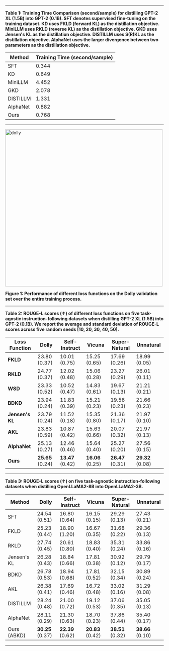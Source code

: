
***

**Table 1: Training Time Comparison (second/sample) for distilling GPT-2 XL (1.5B) into GPT-2 (0.1B). SFT denotes supervised fine-tuning on the training dataset. KD uses FKLD (forward KL) as the distillation objective. MiniLLM uses RKLD (reverse KL) as the distillation objective. GKD uses Jensen's KL as the distillation objective. DISTILLM uses S(R)KL as the distillation objective. AlphaNet uses the larger divergence between two parameters as the distillation objective.**

| Method   | Training Time (second/sample) |
|----------|---------------------------|
| SFT      | 0.344                      |
| KD       | 0.649                      |
| MiniLLM  | 4.452                      |
| GKD      | 2.078                      |
| DISTILLM | 1.331                      |
|AlphaNet|  0.882 |
| Ours     | 0.768                      |

***

<p >
  <img src="https://github.com/user-attachments/assets/1cb9788c-5328-4f95-b2d5-ceaf5b32a134" alt="dolly" width="500">
</p>

**Figure 1: Performance of different loss functions on the Dolly validation set over the entire training process.**

***

**Table 2: ROUGE-L scores (↑) of different loss functions on five task-agostic instruction-following datasets when distilling GPT-2 XL (1.5B) into GPT-2 (0.1B). We report the average and standard
deviation of ROUGE-L scores across five random seeds \[10, 20, 30, 40, 50\].**

| **Loss Function**         | **Dolly** | **Self-Instruct** | **Vicuna** | **Super-Natural** | **Unnatural** |
|---------------------------|----------------|-------------------|-----------------|-------------------|---------------|
| **FKLD**                  | 23.80 (0.37)   | 10.01 (0.75)      | 15.25 (0.65)    | 17.69 (0.26)      | 18.99 (0.05)  |
| **RKLD**                  | 24.77 (0.37)   | 12.02 (0.48)      | 15.06 (0.28)    | 23.27 (0.29)      | 26.01 (0.11)  |
| **WSD**                   | 23.33 (0.52)   | 10.52 (0.47)      | 14.83 (0.61)    | 19.67 (0.13)      | 21.21 (0.21)  |
| **BDKD**        | 23.94 (0.24) | 11.83 (0.39) | 15.21 (0.23) | 19.56 (0.23) | 21.66 (0.23) |
| **Jensen's KL**     | 23.79 (0.24) | 11.52 (0.18) | 15.35 (0.80) | 21.36 (0.17) | 21.97 (0.10) |
| **AKL**       | 23.83 (0.59) | 10.87 (0.42) | 15.63 (0.66) | 20.07 (0.32) | 21.97 (0.13) |
| **AlphaNet**       | 25.13 (0.27) | 12.46 (0.46) | 15.64 (0.40) | 25.27 (0.20) | 27.56 (0.15) |
| **Ours** | **25.65** (0.24) | **13.47** (0.42) | **16.06** (0.25) | **26.47** (0.31) | **29.32** (0.08) |


***

**Table 3: ROUGE-L scores (↑) on five task-agnostic instruction-following datasets when distilling OpenLLaMA2-8B into OpenLLaMA2-3B.**

| Method    | Dolly | Self-Instruct | Vicuna | Super-Natural | Unnatural |
|-----------|-----------|---------------|-------------|---------------|-----------|
| SFT       | 24.54 (0.51) | 16.80 (0.64) | 16.15 (0.15) | 29.29 (0.13) | 27.43 (0.21) |
| FKLD        | 25.23 (0.44) | 18.90 (1.20) | 16.67 (0.35) | 31.68 (0.22) | 29.36 (0.13) |
| RKLD   | 27.74 (0.45) | 20.61 (0.80) | 18.83 (0.40) | 35.31 (0.24) | 33.86 (0.16) |
| Jensen's KL       | 26.28 (0.43) | 18.84 (0.66) | 17.81 (0.38) | 30.92 (0.12) | 29.79 (0.17) |
| BDKD       | 26.78 (0.53) | 18.94 (0.68) | 17.81 (0.52) | 32.15 (0.34) | 30.89 (0.24)  |
| AKL       | 26.38 (0.41) | 17.69 (0.46) | 16.72 (0.48) | 33.02 (0.16) | 31.29 (0.08) |
| DISTILLM  | 28.24 (0.48) | 21.00 (0.72) | 19.12 (0.53) | 37.06 (0.35) | 35.05 (0.13) |
| AlphaNet  | 28.11 (0.29) | 21.30 (0.63) | 18.70 (0.23) | 37.86 (0.44) | 35.40 (0.17) |
| Ours (ABKD) | **30.25** (0.37) | **22.39** (0.62) | **20.83** (0.42) | **38.51** (0.32) | **38.66** (0.10) |

***

